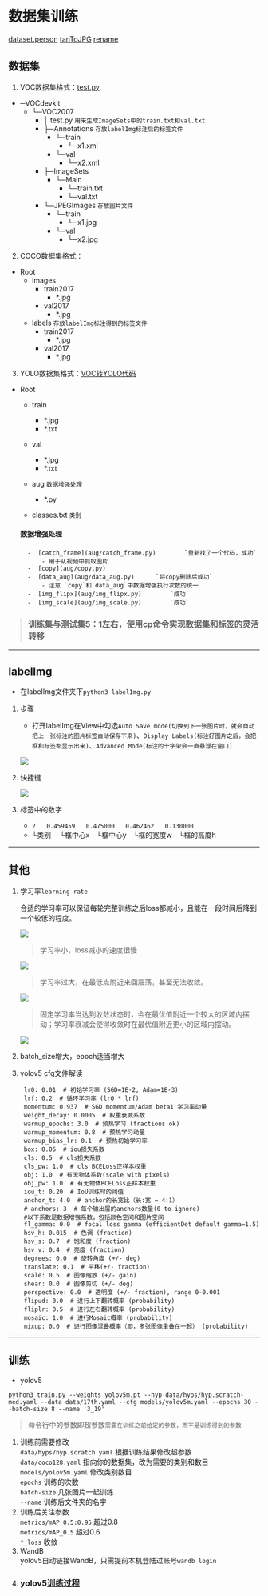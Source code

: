 # 数据集训练
[dataset.person](https://www.jianshu.com/p/c046db584a21)
[tanToJPG](https://renzhezhilu.gitee.io/webp2jpg-online/#/)
[rename](https://webrename.cn/)
## 数据集
1. VOC数据集格式：[test.py](https://blog.csdn.net/qq_42008963/article/details/120189097)
- ─VOCdevkit
    - └─VOC2007
        - │  test.py `用来生成ImageSets中的train.txt和val.txt`
        - ├─Annotations `存放labelImg标注后的标签文件`
            - └─train
                - └─x1.xml
        	- └─val
        		- └─x2.xml
        - ├─ImageSets
        	- └─Main
        	 	- └─train.txt
        	 	- └─val.txt
        - └─JPEGImages `存放图片文件`
        	- └─train
        	 	- └─x1.jpg
        	- └─val
        	   	- └─x2.jpg
2. COCO数据集格式：
- Root
	- images
		- train2017  
			- *.jpg
		- val2017  
			- *.jpg
	- labels  `存放labelImg标注得到的标签文件`
		- train2017
			- *.jpg
		- val2017
			- *.jpg

3. YOLO数据集格式：[VOC转YOLO代码](https://blog.csdn.net/qq_42008963/article/details/120189097)
- Root
	- train
		- *.jpg  
		- *.txt
	- val
		- *.jpg  
		- *.txt
	- aug	`数据增强处理`
		- *.py

	- classes.txt	`类别`

	#### 数据增强处理
		-  [catch_frame](aug/catch_frame.py)		`重新找了一个代码，成功`
			- 用于从视频中抓取图片
		-  [copy](aug/copy.py)
		-  [data_aug](aug/data_aug.py)		`将copy删除后成功`
			- 注意 `copy`和`data_aug`中数据增强执行次数的统一
		-  [img_flipx](aug/img_flipx.py)		`成功`
		-  [img_scale](aug/img_scale.py)		`成功`
>### 训练集与测试集5：1左右，使用cp命令实现数据集和标签的灵活转移
---
## labelImg
- 在labelImg文件夹下``python3 labelImg.py``
1. 步骤
    - 打开labelImg在View中勾选`Auto Save mode(切换到下一张图片时，就会自动把上一张标注的图片标签自动保存下来)`、`Display Labels(标注好图片之后，会把框和标签都显示出来)`、`Advanced Mode(标注的十字架会一直悬浮在窗口)`

	![](images/3.png)
2. 快捷键

	![](images/2.png)

3. 标签中的数字

	-  `2` &emsp; `0.459459` &emsp; `0.475000` &emsp; `0.462462` &emsp; `0.130000`
	-   └类别 &emsp;└框中心x&emsp;└框中心y&emsp;└框的宽度w&emsp;└框的高度h
---
## 其他
1. 学习率`learning rate`

	合适的学习率可以保证每轮完整训练之后loss都减小，且能在一段时间后降到一个较低的程度。

	![](images/6.png)
	>学习率小，loss减小的速度很慢

	![](images/7.png)
	>学习率过大，在最低点附近来回震荡，甚至无法收敛。

	![](images/8.png)
	>固定学习率当达到收敛状态时，会在最优值附近一个较大的区域内摆动；学习率衰减会使得收敛时在最优值附近更小的区域内摆动。

	![](images/9.png)
2. batch_size增大，epoch适当增大
3. yolov5 cfg文件解读

		lr0: 0.01  # 初始学习率 (SGD=1E-2, Adam=1E-3)
		lrf: 0.2  # 循环学习率 (lr0 * lrf)
		momentum: 0.937  # SGD momentum/Adam beta1 学习率动量
		weight_decay: 0.0005  # 权重衰减系数 
		warmup_epochs: 3.0  # 预热学习 (fractions ok)
		warmup_momentum: 0.8  # 预热学习动量
		warmup_bias_lr: 0.1  # 预热初始学习率
		box: 0.05  # iou损失系数
		cls: 0.5  # cls损失系数
		cls_pw: 1.0  # cls BCELoss正样本权重
		obj: 1.0  # 有无物体系数(scale with pixels)
		obj_pw: 1.0  # 有无物体BCELoss正样本权重
		iou_t: 0.20  # IoU训练时的阈值
		anchor_t: 4.0  # anchor的长宽比（长:宽 = 4:1）
		# anchors: 3  # 每个输出层的anchors数量(0 to ignore)
		#以下系数是数据增强系数，包括颜色空间和图片空间
		fl_gamma: 0.0  # focal loss gamma (efficientDet default gamma=1.5)
		hsv_h: 0.015  # 色调 (fraction)
		hsv_s: 0.7  # 饱和度 (fraction)
		hsv_v: 0.4  # 亮度 (fraction)
		degrees: 0.0  # 旋转角度 (+/- deg)
		translate: 0.1  # 平移(+/- fraction)
		scale: 0.5  # 图像缩放 (+/- gain)
		shear: 0.0  # 图像剪切 (+/- deg)
		perspective: 0.0  # 透明度 (+/- fraction), range 0-0.001
		flipud: 0.0  # 进行上下翻转概率 (probability)
		fliplr: 0.5  # 进行左右翻转概率 (probability)
		mosaic: 1.0  # 进行Mosaic概率 (probability)
		mixup: 0.0  # 进行图像混叠概率（即，多张图像重叠在一起） (probability)
---
## 训练
- yolov5

`python3 train.py --weights yolov5m.pt --hyp data/hyps/hyp.scratch-med.yaml --data data/17th.yaml --cfg models/yolov5m.yaml --epochs 30 --batch-size 8 --name '3_19'`
>命令行中的参数即超参数`需要在训练之前给定的参数，而不是训练得到的参数`
1. 训练前需要修改  
	`data/hyps/hyp.scratch.yaml` 根据训练结果修改超参数  
	`data/coco128.yaml` 指向你的数据集，改为需要的类别和数目  
	`models/yolov5m.yaml` 修改类别数目  
	`epochs` 训练的次数  
	`batch-size` 几张图片一起训练  
	`--name` 训练后文件夹的名字
2. 训练后关注参数  
	`metrics/mAP_0.5:0.95` 超过0.8  
	`metrics/mAP_0.5` 超过0.6  
	`*_loss` 收敛
3. WandB  
	yolov5自动链接WandB，只需提前本机登陆过账号`wandb login`
4. ### yolov5[训练过程](https://blog.csdn.net/qq_38330148/article/details/109340530)

